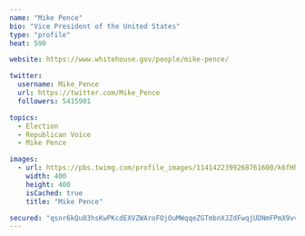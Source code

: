 ```yaml
---
name: "Mike Pence"
bio: "Vice President of the United States"
type: "profile"
heat: 590

website: https://www.whitehouse.gov/people/mike-pence/

twitter:
  username: Mike_Pence
  url: https://twitter.com/Mike_Pence
  followers: 5415901

topics:
  - Election
  - Republican Voice
  - Mike Pence

images:
  - url: https://pbs.twimg.com/profile_images/1141422399268761600/k6fHhBbh_400x400.jpg
    width: 400
    height: 400
    isCached: true
    title: "Mike Pence"

secured: "qsnr6kQu03hsKwPKcdEXVZWAroFOjOuMWqqeZGTmbnXJZdFwqjUDNmFPmX9vvDlCLhBIrrJgqcZR+rqNtEtLbeoYF0vDVYXSANejr3DOkheJeO/1jU5n1ewh0v+C4tUMP6CntDlbR8CJPUtMrhrAPnQN0tg2ksFopyQl47NAkl5o7Aq9HWWHBf6W2bcgBy/4ulZ5pl8LrJi11sxl1sdA3PE/FuVUfCGMyh5jSkqbvGXfd5S0LQl8vkPT/Uw6RkSE0KiMjEQPbM/jVi/p1eTAInAm2MCEhH+8sxSYzXkY60JNxxRO5njgH4ny76ka1z4vb0ZLfwxIe5SYFXbD8wT1EjSLGKoGPm2ShyJeM4C3rEXFTRjAJ1ig4ZkKYhgqtQOb2EwGevF32D//PxjsH532tYfh9HLhHG07PlcZk1i3yHs=;k3a+BYvtrFKdB62QFWPfYA=="
---
```


